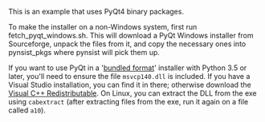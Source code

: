 This is an example that uses PyQt4 binary packages.

To make the installer on a non-Windows system, first run fetch_pyqt_windows.sh.
This will download a PyQt Windows installer from Sourceforge, unpack the files
from it, and copy the necessary ones into pynsist_pkgs where pynsist will
pick them up.

If you want to use PyQt in a '[bundled format](http://pynsist.readthedocs.org/en/latest/cfgfile.html#bundled-python)'
installer with Python 3.5 or later, you'll need to ensure the file `msvcp140.dll`
is included. If you have a Visual Studio installation, you can find it in there;
otherwise download the [Visual C++ Redistributable](https://www.microsoft.com/en-us/download/details.aspx?id=48145).
On Linux, you can extract the DLL from the exe using `cabextract` (after extracting
files from the exe, run it again on a file called `a10`).
